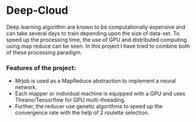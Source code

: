 # Deep-Cloud
Deep learning algorithm are known to be computationally expensive and can take several days to train depending upon the size of data-set. To speed up the processing time, the use of GPU and distributed computing using map reduce can be seen. In this project I have tried to combine both of these processing paradigm. 

### Features of the project:

- Mrjob is used as a MapReduce abstraction to implement a neural network. 
- Each mapper or individual machine is equipped with a GPU and uses Theano/Tensorflow for GPU multi-threading. 
- Further, the reducer use genetic algorithms to speed up the convergence rate with the help of 2 roulette selection. 
